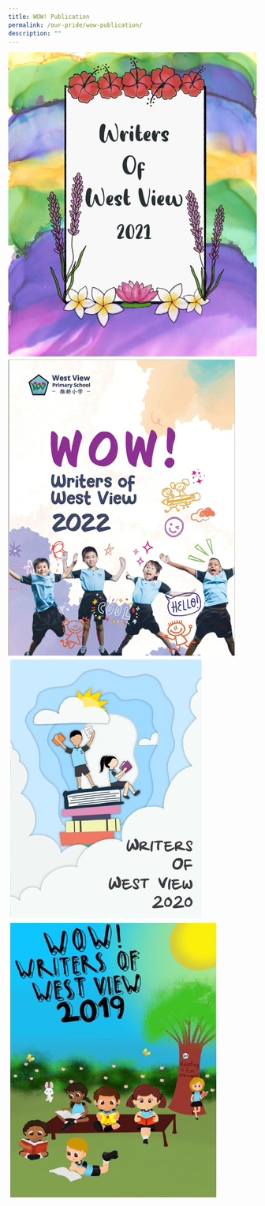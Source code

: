 ```yaml
---
title: WOW! Publication
permalink: /our-pride/wow-publication/
description: ""
---
```

![WOW! Publication](/images/WOW%20Publication%202021.jpeg)<br>
![WOW! Publication](/images/Wow%20Pulication%202022%20cover%20image.png)  <br>
![WOW! Publication](/images/WhatsApp%20Image%202021-11-02.jpeg)  <br>
![WOW! Publication](/images/WhatsApp%20Image%202021-11-02%20at.jpeg)